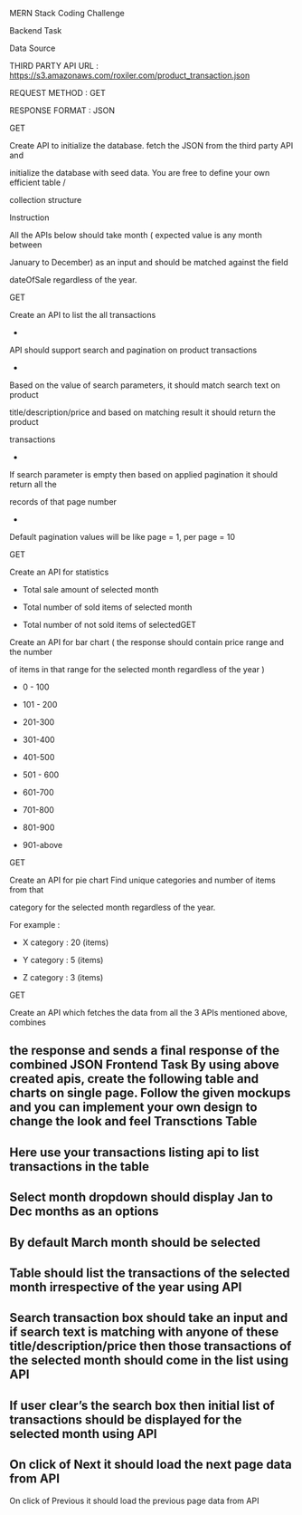 MERN Stack Coding Challenge

Backend Task

Data Source

THIRD PARTY API URL : https://s3.amazonaws.com/roxiler.com/product_transaction.json

REQUEST METHOD : GET

RESPONSE FORMAT : JSON

GET

Create API to initialize the database. fetch the JSON from the third party API and

initialize the database with seed data. You are free to define your own efficient table /

collection structure

Instruction

All the APIs below should take month ( expected value is any month between

January to December) as an input and should be matched against the field

dateOfSale regardless of the year.

GET

Create an API to list the all transactions

-

API should support search and pagination on product transactions

-

Based on the value of search parameters, it should match search text on product

title/description/price and based on matching result it should return the product

transactions

-

If search parameter is empty then based on applied pagination it should return all the

records of that page number

-

Default pagination values will be like page = 1, per page = 10

GET

Create an API for statistics

- Total sale amount of selected month

- Total number of sold items of selected month

- Total number of not sold items of selectedGET

Create an API for bar chart ( the response should contain price range and the number

of items in that range for the selected month regardless of the year )

- 0 - 100

- 101 - 200

- 201-300

- 301-400

- 401-500

- 501 - 600

- 601-700

- 701-800

- 801-900

- 901-above

GET

Create an API for pie chart Find unique categories and number of items from that

category for the selected month regardless of the year.

For example :

- X category : 20 (items)

- Y category : 5 (items)

- Z category : 3 (items)

GET

Create an API which fetches the data from all the 3 APIs mentioned above, combines

the response and sends a final response of the combined JSON Frontend Task
By using above created apis, create the following table and charts on single page.
Follow the given mockups and you can implement your own design to change the
look and feel
Transctions Table
-
Here use your transactions listing api to list transactions in the table
-
Select month dropdown should display Jan to Dec months as an options
-
By default March month should be selected
-
Table should list the transactions of the selected month irrespective of the
year using API
-
Search transaction box should take an input and if search text is matching
with anyone of these title/description/price then those transactions of the
selected month should come in the list using API
-
If user clear’s the search box then initial list of transactions should be
displayed for the selected month using API
-
On click of Next it should load the next page data from API
-
On click of Previous it should load the previous page data from API
